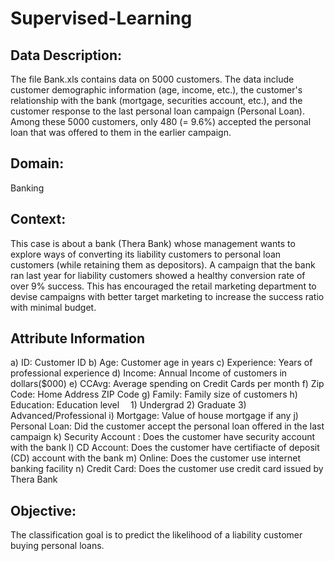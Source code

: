 # Supervised-Learning
## Data Description:
The file Bank.xls contains data on 5000 customers. The data include customer demographic information (age, income, etc.), the customer's relationship with the bank (mortgage, securities account, etc.), and the customer response to the last personal loan campaign (Personal Loan). Among these 5000 customers, only 480 (= 9.6%) accepted the personal loan that was offered to them in the earlier campaign.
## Domain:
Banking

## Context:
This case is about a bank (Thera Bank) whose management wants to explore ways of converting its liability customers to personal loan customers (while retaining them as depositors). A campaign that the bank ran last year for liability customers showed a healthy conversion rate of over 9% success. This has encouraged the retail marketing department to devise campaigns with better target marketing to increase the success ratio with minimal budget.

## Attribute Information
a) ID: Customer ID
b) Age: Customer age in years
c) Experience: Years of professional experience
d) Income: Annual Income of customers in dollars($000)
e) CCAvg: Average spending on Credit Cards per month
f) Zip Code: Home Address ZIP Code
g) Family: Family size of customers
h) Education: Education level
 1) Undergrad 2) Graduate 3) Advanced/Professional
i) Mortgage: Value of house mortgage if any
j) Personal Loan: Did the customer accept the personal loan offered in the last campaign
k) Security Account : Does the customer have security account with the bank
l) CD Account: Does the customer have certifiacte of deposit (CD) account with the bank
m) Online: Does the customer use internet banking facility
n) Credit Card: Does the customer use credit card issued by Thera Bank

## Objective:
The classification goal is to predict the likelihood of a liability customer buying personal loans.
